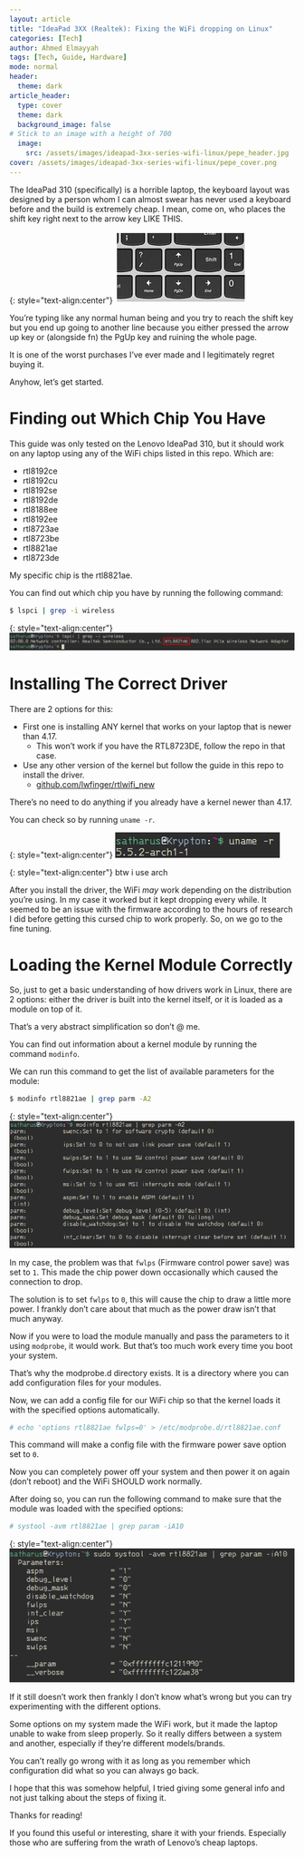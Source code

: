 ```yaml
---
layout: article
title: "IdeaPad 3XX (Realtek): Fixing the WiFi dropping on Linux" 
categories: [Tech]
author: Ahmed Elmayyah
tags: [Tech, Guide, Hardware]
mode: normal 
header:
  theme: dark
article_header:
  type: cover 
  theme: dark
  background_image: false
# Stick to an image with a height of 700
  image:
    src: /assets/images/ideapad-3xx-series-wifi-linux/pepe_header.jpg
cover: /assets/images/ideapad-3xx-series-wifi-linux/pepe_cover.png
---
```

The IdeaPad 310 (specifically) is a horrible laptop, the keyboard layout was designed by a person whom I can almost swear has never used a keyboard before and the build is extremely cheap. I mean, come on, who places the shift key right next to the arrow key LIKE THIS.
<!--more-->

{: style="text-align:center"}
![Keyboard](/assets/images/ideapad-3xx-series-wifi-linux/Keyboard.png)

You’re typing like any normal human being and you try to reach the shift key but you end up going to another line because you either pressed the arrow up key or (alongside fn) the PgUp key and ruining the whole page.

It is one of the worst purchases I’ve ever made and I legitimately regret buying it.

Anyhow, let’s get started.


# Finding out Which Chip You Have

This guide was only tested on the Lenovo IdeaPad 310, but it should work on any laptop using any of the WiFi chips listed in this repo. Which are:

- rtl8192ce
- rtl8192cu
- rtl8192se
- rtl8192de
- rtl8188ee
- rtl8192ee
- rtl8723ae
- rtl8723be
- rtl8821ae
- rtl8723de

My specific chip is the rtl8821ae.

You can find out which chip you have by running the following command: 

```sh
$ lspci | grep -i wireless
```

{: style="text-align:center"}
![Chip](/assets/images/ideapad-3xx-series-wifi-linux/Chip.png)


# Installing The Correct Driver

There are 2 options for this:

- First one is installing ANY kernel that works on your laptop that is newer than 4.17.
    - This won’t work if you have the RTL8723DE, follow the repo in that case.
- Use any other version of the kernel but follow the guide in this repo to install the driver.
    - [github.com/lwfinger/rtlwifi_new](https://github.com/lwfinger/rtlwifi_new)

There’s no need to do anything if you already have a kernel newer than 4.17.

You can check so by running `uname -r`.

{: style="text-align:center"}
![kernel](/assets/images/ideapad-3xx-series-wifi-linux/Kernel.png)

{: style="text-align:center"}
btw i use arch

After you install the driver, the WiFi _may_ work depending on the distribution you’re using. In my case it worked but it kept dropping every while. It seemed to be an issue with the firmware according to the hours of research I did before getting this cursed chip to work properly. So, on we go to the fine tuning.

# Loading the Kernel Module Correctly

So, just to get a basic understanding of how drivers work in Linux, there are 2 options: either the driver is built into the kernel itself, or it is loaded as a module on top of it.

That’s a very abstract simplification so don’t @ me.

You can find out information about a kernel module by running the command `modinfo`.

We can run this command to get the list of available parameters for the module: 

```sh
$ modinfo rtl8821ae | grep parm -A2
```

{: style="text-align:center"}
![Params](/assets/images/ideapad-3xx-series-wifi-linux/Params.png)

In my case, the problem was that `fwlps` (Firmware control power save) was set to `1`. This made the chip power down occasionally which caused the connection to drop.

The solution is to set `fwlps` to `0`, this will cause the chip to draw a little more power. I frankly don’t care about that much as the power draw isn’t that much anyway.

Now if you were to load the module manually and pass the parameters to it using `modprobe`, it would work. But that’s too much work every time you boot your system.

That’s why the modprobe.d directory exists. It is a directory where you can add configuration files for your modules.

Now, we can add a config file for our WiFi chip so that the kernel loads it with the specified options automatically.

```sh
# echo 'options rtl8821ae fwlps=0' > /etc/modprobe.d/rtl8821ae.conf
```
This command will make a config file with the firmware power save option set to `0`.

Now you can completely power off your system and then power it on again (don’t reboot) and the WiFi SHOULD work normally.

After doing so, you can run the following command to make sure that the module was loaded with the specified options: 

```sh
# systool -avm rtl8821ae | grep param -iA10
```

{: style="text-align:center"}
![sysvtool](/assets/images/ideapad-3xx-series-wifi-linux/sysvtool.png)

If it still doesn’t work then frankly I don’t know what’s wrong but you can try experimenting with the different options.

Some options on my system made the WiFi work, but it made the laptop unable to wake from sleep properly. So it really differs between a system and another, especially if they’re different models/brands.

You can’t really go wrong with it as long as you remember which configuration did what so you can always go back.

I hope that this was somehow helpful, I tried giving some general info and not just talking about the steps of fixing it.

Thanks for reading!

If you found this useful or interesting, share it with your friends. Especially those who are suffering from the wrath of Lenovo’s cheap laptops.
